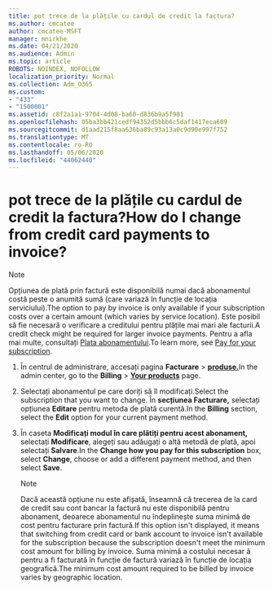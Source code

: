 ```yaml
---
title: pot trece de la plățile cu cardul de credit la factura?
ms.author: cmcatee
author: cmcatee-MSFT
manager: mnirkhe
ms.date: 04/21/2020
ms.audience: Admin
ms.topic: article
ROBOTS: NOINDEX, NOFOLLOW
localization_priority: Normal
ms.collection: Adm_O365
ms.custom:
- "433"
- "1500001"
ms.assetid: c8f2a1a1-9704-4d08-ba60-d836b9a5f981
ms.openlocfilehash: 05ba3bb421cedf94352d5bbb6c5daf1417eca609
ms.sourcegitcommit: d1aad215f8aa636ba89c93a13a0c9d90e997f752
ms.translationtype: MT
ms.contentlocale: ro-RO
ms.lasthandoff: 05/06/2020
ms.locfileid: "44062440"
---
```

# <a name="how-do-i-change-from-credit-card-payments-to-invoice"></a><span data-ttu-id="a0e6e-102">pot trece de la plățile cu cardul de credit la factura?</span><span class="sxs-lookup"><span data-stu-id="a0e6e-102">How do I change from credit card payments to invoice?</span></span>

> [!NOTE]
> <span data-ttu-id="a0e6e-103">Opțiunea de plată prin factură este disponibilă numai dacă abonamentul costă peste o anumită sumă (care variază în funcție de locația serviciului).</span><span class="sxs-lookup"><span data-stu-id="a0e6e-103">The option to pay by invoice is only available if your subscription costs over a certain amount (which varies by service location).</span></span> <span data-ttu-id="a0e6e-104">Este posibil să fie necesară o verificare a creditului pentru plățile mai mari ale facturii.</span><span class="sxs-lookup"><span data-stu-id="a0e6e-104">A credit check might be required for larger invoice payments.</span></span> <span data-ttu-id="a0e6e-105">Pentru a afla mai multe, consultați [Plata abonamentului](https://docs.microsoft.com/office365/admin/subscriptions-and-billing/pay-for-your-subscription).</span><span class="sxs-lookup"><span data-stu-id="a0e6e-105">To learn more, see [Pay for your subscription](https://docs.microsoft.com/office365/admin/subscriptions-and-billing/pay-for-your-subscription).</span></span>
  
1. <span data-ttu-id="a0e6e-106">În centrul de administrare, accesați pagina **Facturare** \> **[produse.](https://go.microsoft.com/fwlink/p/?linkid=842054)**</span><span class="sxs-lookup"><span data-stu-id="a0e6e-106">In the admin center, go to the **Billing** \> **[Your products](https://go.microsoft.com/fwlink/p/?linkid=842054)** page.</span></span>

2. <span data-ttu-id="a0e6e-107">Selectați abonamentul pe care doriți să îl modificați.</span><span class="sxs-lookup"><span data-stu-id="a0e6e-107">Select the subscription that you want to change.</span></span> <span data-ttu-id="a0e6e-108">În **secțiunea Facturare,** selectați opțiunea **Editare** pentru metoda de plată curentă.</span><span class="sxs-lookup"><span data-stu-id="a0e6e-108">In the **Billing** section, select the **Edit** option for your current payment method.</span></span>

3. <span data-ttu-id="a0e6e-109">În caseta **Modificați modul în care plătiți pentru acest abonament,** selectați **Modificare**, alegeți sau adăugați o altă metodă de plată, apoi selectați **Salvare**.</span><span class="sxs-lookup"><span data-stu-id="a0e6e-109">In the **Change how you pay for this subscription** box, select **Change**, choose or add a different payment method, and then select **Save**.</span></span>

   > [!NOTE]
   > <span data-ttu-id="a0e6e-110">Dacă această opțiune nu este afișată, înseamnă că trecerea de la card de credit sau cont bancar la factură nu este disponibilă pentru abonament, deoarece abonamentul nu îndeplinește suma minimă de cost pentru facturare prin factură.</span><span class="sxs-lookup"><span data-stu-id="a0e6e-110">If this option isn't displayed, it means that switching from credit card or bank account to invoice isn't available for the subscription because the subscription doesn't meet the minimum cost amount for billing by invoice.</span></span> <span data-ttu-id="a0e6e-111">Suma minimă a costului necesar ă pentru a fi facturată în funcție de factură variază în funcție de locația geografică.</span><span class="sxs-lookup"><span data-stu-id="a0e6e-111">The minimum cost amount required to be billed by invoice varies by geographic location.</span></span>
  
